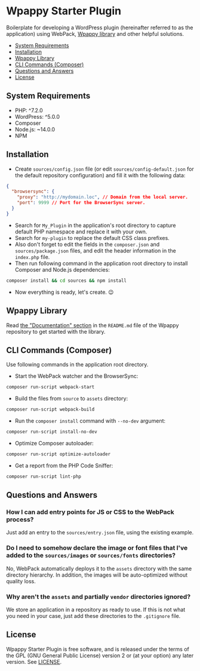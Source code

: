 # Wpappy Starter Plugin

Boilerplate for developing a WordPress plugin (hereinafter referred to as the application) using WebPack, [Wpappy library](https://github.com/wpappy/wpappy) and other helpful solutions.

- [System Requirements](#system-requirements)
- [Installation](#installation)
- [Wpappy Library](#wpappy-library)
- [CLI Commands (Composer)](#cli-commands-composer)
- [Questions and Answers](#questions-and-answers)
- [License](#license)

## System Requirements
- PHP: ^7.2.0
- WordPress: ^5.0.0
- Composer
- Node.js: ~14.0.0
- NPM

## Installation
- Create `sources/config.json` file (or edit `sources/config-default.json` for the default repository configuration) and fill it with the following data:
```json
{
  "browsersync": {
    "proxy": "http://mydomain.loc", // Domain from the local server.
    "port": 9999 // Port for the BrowserSync server.
  }
}
```
- Search for `My_Plugin` in the application's root directory to capture default PHP namespace and replace it with your own.
- Search for `my-plugin` to replace the default CSS class prefixes.
- Also don't forget to edit the fields in the `composer.json` and `sources/package.json` files, and edit the header information in the `index.php` file.
- Then run following command in the application root directory to install Composer and Node.js dependencies:
```bash
composer install && cd sources && npm install
```
- Now everything is ready, let's create. 😉

## Wpappy Library
Read [the "Documentation" section](https://github.com/wpappy/wpappy/blob/main/README.md#documentation) in the `README.md` file of the Wpappy repository to get started with the library.

## CLI Commands (Composer)
Use following commands in the application root directory.

- Start the WebPack watcher and the BrowserSync:
```bash
composer run-script webpack-start
```
- Build the files from `source` to `assets` directory:
```bash
composer run-script webpack-build
```
- Run the `composer install` command with `--no-dev` argument:
```bash
composer run-script install-no-dev
```
- Optimize Composer autoloader:
```bash
composer run-script optimize-autoloader
```
- Get a report from the PHP Code Sniffer:
```bash
composer run-script lint-php
```

## Questions and Answers

### How I can add entry points for JS or CSS to the WebPack process?
Just add an entry to the `sources/entry.json` file, using the existing example.

### Do I need to somehow declare the image or font files that I've added to the `sources/images` or `sources/fonts` directories?
No, WebPack automatically deploys it to the `assets` directory with the same directory hierarchy. In addition, the images will be auto-optimized without quality loss.

### Why aren't the `assets` and partially `vendor` directories ignored?
We store an application in a repository as ready to use. If this is not what you need in your case, just add these directories to the `.gitignore` file.

## License
Wpappy Starter Plugin is free software, and is released under the terms of the GPL (GNU General Public License) version 2 or (at your option) any later version. See [LICENSE](https://github.com/wpappy/starter-plugin/blob/main/LICENSE).
